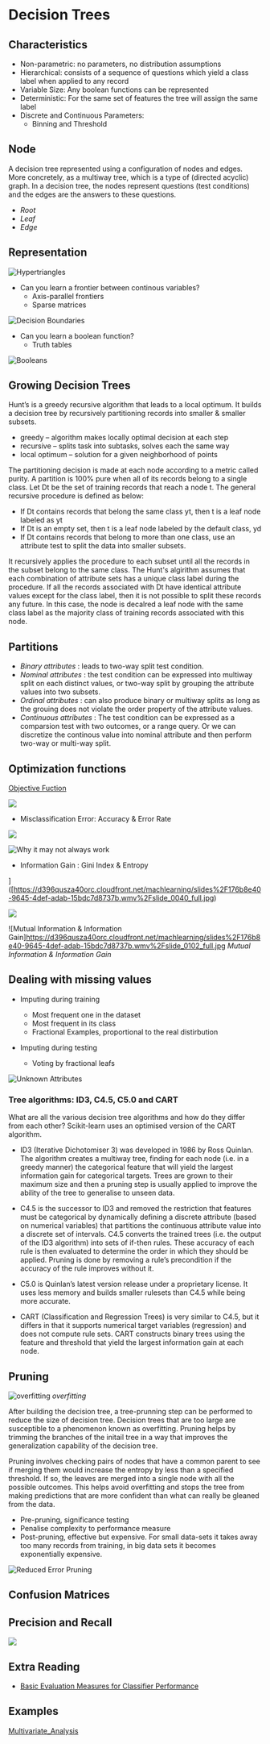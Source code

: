 # Decision Trees

## Characteristics

* Non-parametric: no parameters, no distribution assumptions
* Hierarchical: consists of a sequence of questions which yield a class label when applied to any record
* Variable Size: Any boolean functions can be represented
* Deterministic: For the same set of features the tree will assign the same label
* Discrete and Continuous Parameters:
  * Binning and Threshold

## Node

A decision tree represented using a configuration of nodes and edges. More concretely, as a multiway tree, which is a type of (directed
acyclic) graph. In a decision tree, the nodes represent questions (test conditions) and the edges are the answers to these questions.

* *Root*
* *Leaf*
* *Edge*

## Representation

![Hypertriangles](http://artnectar.com/wp-content/uploads/HLIC/2a198afc1ee92002b5fee8534a68c6d7.jpg)

* Can you learn a frontier between continous variables?
  * Axis-parallel frontiers
  * Sparse matrices

![Decision Boundaries](https://d396qusza40orc.cloudfront.net/machlearning/slides%2F937fb312-ff72-457e-8eb0-df2ad5564074.wmv%2Fslide_0031_full.jpg)

* Can you learn a boolean function?
  * Truth tables

![Booleans](https://d396qusza40orc.cloudfront.net/machlearning/slides%2F937fb312-ff72-457e-8eb0-df2ad5564074.wmv%2Fslide_0046_full.jpg)

## Growing Decision Trees

Hunt’s is a greedy recursive algorithm that leads to a local optimum. It builds a decision tree by recursively partitioning
records into smaller & smaller subsets.

* greedy – algorithm makes locally optimal decision at each step
* recursive – splits task into subtasks, solves each the same way
* local optimum – solution for a given neighborhood of points

The partitioning decision is made at each node according to a metric
called purity. A partition is 100% pure when all of its records belong to a single
class. Let Dt be the set of training records that reach a node t. The general recursive procedure is defined as below:

* If Dt contains records that belong the same class yt, then t is a leaf node labeled as yt
* If Dt is an empty set, then t is a leaf node labeled by the default class, yd
* If Dt contains records that belong to more than one class, use an attribute test to split the data into smaller subsets.

It recursively applies the procedure to each subset until all the records in the subset belong to the same class. The Hunt's algirithm assumes that each combination of attribute sets has a unique class label during the procedure. If all the records associated with Dt have identical attribute values except for the class label, then it is not possible to split these records any future. In this case, the node is decalred a leaf node with the same class label as the majority class of training records associated with this node.

## Partitions

* *Binary attributes* : leads to two-way split test condition.
* *Nominal attributes* : the test condition can be expressed into multiway split on each distinct values, or two-way split by grouping the attribute values into two subsets.
* *Ordinal attributes* : can also produce binary or multiway splits as long as the grouing does not violate the order property of the attribute values.
* *Continuous attributes* : The test condition can be expressed as a comparsion test with two outcomes, or a range query. Or we can discretize the continous value into nominal attribute and then perform two-way or multi-way split.

## Optimization functions

[Objective Fuction](https://www.courses.psu.edu/for/for466w_mem14/Ch11/HTML/Sec1/ch11sec1_ObjFn.htm)

![](https://d396qusza40orc.cloudfront.net/machlearning/slides%2F176b8e40-9645-4def-adab-15bdc7d8737b.wmv%2Fslide_0140_full.jpg)

* Misclassification Error: Accuracy & Error Rate

![](https://d396qusza40orc.cloudfront.net/machlearning/slides%2F176b8e40-9645-4def-adab-15bdc7d8737b.wmv%2Fslide_0003_full.jpg)

![Why it may not always work](https://d396qusza40orc.cloudfront.net/machlearning/slides%2F176b8e40-9645-4def-adab-15bdc7d8737b.wmv%2Fslide_0020_full.jpg)

* Information Gain : Gini Index & Entropy

]([https://d396qusza40orc.cloudfront.net/machlearning/slides%2F176b8e40-9645-4def-adab-15bdc7d8737b.wmv%2Fslide_0040_full.jpg)

![](https://d396qusza40orc.cloudfront.net/machlearning/slides%2F176b8e40-9645-4def-adab-15bdc7d8737b.wmv%2Fslide_0056_full.jpg)

![Mutual Information & Information Gain]https://d396qusza40orc.cloudfront.net/machlearning/slides%2F176b8e40-9645-4def-adab-15bdc7d8737b.wmv%2Fslide_0102_full.jpg
_Mutual Information & Information Gain_


## Dealing with missing values

* Imputing during training
  * Most frequent one in the dataset
  * Most frequent in its class
  * Fractional Examples, proportional to the real distirbution

* Imputing during testing
  * Voting by fractional leafs

 ![Unknown Attributes](https://d396qusza40orc.cloudfront.net/machlearning/slides%2Fec7e512b-a28b-4e44-96fa-9c4cb9b98f78.wmv%2Fslide_0002_full.jpg)

### Tree algorithms: ID3, C4.5, C5.0 and CART

What are all the various decision tree algorithms and how do they differ from each other? Scikit-learn uses an optimised version of the CART algorithm.

* ID3 (Iterative Dichotomiser 3) was developed in 1986 by Ross Quinlan. The algorithm creates a multiway tree, finding for each node (i.e. in a greedy manner) the categorical feature that will yield the largest information gain for categorical targets. Trees are grown to their maximum size and then a pruning step is usually applied to improve the ability of the tree to generalise to unseen data.

* C4.5 is the successor to ID3 and removed the restriction that features must be categorical by dynamically defining a discrete attribute (based on numerical variables) that partitions the continuous attribute value into a discrete set of intervals. C4.5 converts the trained trees (i.e. the output of the ID3 algorithm) into sets of if-then rules. These accuracy of each rule is then evaluated to determine the order in which they should be applied. Pruning is done by removing a rule’s precondition if the accuracy of the rule improves without it.

* C5.0 is Quinlan’s latest version release under a proprietary license. It uses less memory and builds smaller rulesets than C4.5 while being more accurate.

* CART (Classification and Regression Trees) is very similar to C4.5, but it differs in that it supports numerical target variables (regression) and does not compute rule sets. CART constructs binary trees using the feature and threshold that yield the largest information gain at each node.

## Pruning

![overfitting](http://www.eecs.wsu.edu/~cook/dm/lectures/l4/img27.gif)
_overfitting_

After building the decision tree, a tree-prunning step can be performed to reduce the size of decision tree. Decision trees that are too large are susceptible to a phenomenon known as overfitting. Pruning helps by trimming the branches of the initail tree in a way that improves the generalization capability of the decision tree.

Pruning involves checking pairs of nodes that have a common parent to see if merging them would increase the entropy by less than a specified threshold. If so, the leaves are merged into a single node with all the possible outcomes. This helps avoid overfitting and stops the tree from making predictions that are more confident than what can really be gleaned from the data.

* Pre-pruning, significance testing
* Penalise complexity to performance measure
* Post-pruning, effective but expensive. For small data-sets it takes away too many records from training, in big data sets it becomes exponentially expensive.

![Reduced Error Pruning](https://d396qusza40orc.cloudfront.net/machlearning/slides%2Ffc1fbb75-aa9e-4de6-8d28-10ff4fb47aca.wmv%2Fslide_0046_full.jpg)
## Confusion Matrices

## Precision and Recall

![](http://uberpython.wordpress.com/2012/01/01/precision-recall-sensitivity-and-specificity/)

## Extra Reading
* [Basic Evaluation Measures for Classifier Performance](http://webdocs.cs.ualberta.ca/~eisner/measures.html)

## Examples

[Multivariate_Analysis](http://nbviewer.ipython.org/github/piti118/babar_python_tutorial/blob/master/notebooks/03_Multivariate_Analysis.ipynb)
